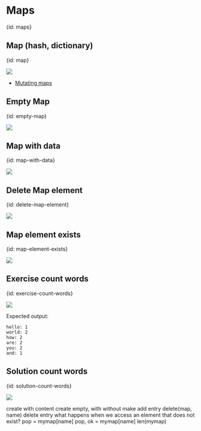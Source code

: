# Maps
{id: maps}

## Map (hash, dictionary)
{id: map}

![](examples/map/map.go)

* [Mutating maps](https://tour.golang.org/moretypes/22)


## Empty Map
{id: empty-map}

![](examples/empty-map/empty-map.go)

## Map with data
{id: map-with-data}

![](examples/map-with-data/map-with-data.go)

## Delete Map element
{id: delete-map-element}

![](examples/delete-key/delete-key.go)

## Map element exists
{id: map-element-exists}

![](examples/exists/exists.go)

## Exercise count words
{id: exercise-count-words}

![](examples/count-words-skeleton/count-words-skeleton.go)

Expected output:

```
hello: 1
world: 2
how: 2
are: 2
you: 2
and: 1
```

## Solution count words
{id: solution-count-words}

![](examples/count-words/count-words.go)

create with content
create empty, with without make
add entry
delete(map, name) delete entry
what happens when we access an element that does not exist?
pop = mymap[name]
pop, ok = mymap[name]
len(mymap)
